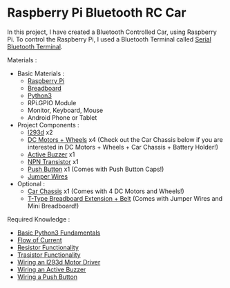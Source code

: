# Raspberry Pi Bluetooth RC Car

In this project, I have created a Bluetooth Controlled Car, using Raspberry Pi.  To control the Raspberry Pi, I used a Bluetooth Terminal called [Serial Bluetooth Terminal](https://play.google.com/store/apps/details?id=de.kai_morich.serial_bluetooth_terminal&hl=en_US).

Materials :
  - Basic Materials :
    - [Raspberry Pi](https://www.amazon.com/CanaKit-Raspberry-Starter-Premium-Black/dp/B07BCC8PK7/ref=sr_1_1_sspa?dchild=1&keywords=raspberry+pi+3&qid=1597708898&sr=8-1-spons&psc=1&spLa=ZW5jcnlwdGVkUXVhbGlmaWVyPUEyMVJaMVVMMFQxTDJNJmVuY3J5cHRlZElkPUEwMzI5MzA0VTVHQUY5R0I3WVNKJmVuY3J5cHRlZEFkSWQ9QTA3NTAxMjAzTUIyNzBOUEVKVk9JJndpZGdldE5hbWU9c3BfYXRmJmFjdGlvbj1jbGlja1JlZGlyZWN0JmRvTm90TG9nQ2xpY2s9dHJ1ZQ==)
    - [Breadboard](https://www.amazon.com/EL-CP-003-Breadboard-Solderless-Distribution-Connecting/dp/B01EV6LJ7G/ref=sr_1_1_sspa?dchild=1&keywords=breadboard&qid=1597709033&sr=8-1-spons&psc=1&spLa=ZW5jcnlwdGVkUXVhbGlmaWVyPUEzUzJGSEpMRU1TSjNLJmVuY3J5cHRlZElkPUEwODI2MDcwM0I3NjBXOUtRSUxHQyZlbmNyeXB0ZWRBZElkPUEwNTI0ODkxMTVLQVI1Vk9QVEE5OCZ3aWRnZXROYW1lPXNwX2F0ZiZhY3Rpb249Y2xpY2tSZWRpcmVjdCZkb05vdExvZ0NsaWNrPXRydWU=)
    - [Python3](https://www.python.org/)
    - RPi.GPIO Module
    - Monitor, Keyboard, Mouse
    - Android Phone or Tablet 
  - Project Components :
    - [l293d](https://www.amazon.com/PIXNOR-16-pin-Stepper-Drivers-Controllers/dp/B00ODQM8KC/ref=sr_1_1_sspa?dchild=1&keywords=l293d&qid=1597709181&sr=8-1-spons&psc=1&spLa=ZW5jcnlwdGVkUXVhbGlmaWVyPUE4TFVWV0FBSVVENlomZW5jcnlwdGVkSWQ9QTA0ODk2NTUxVDQ4T1FZMDNEOEhQJmVuY3J5cHRlZEFkSWQ9QTAxNTUzNDMxSzJMWVcwMFBWMExRJndpZGdldE5hbWU9c3BfYXRmJmFjdGlvbj1jbGlja1JlZGlyZWN0JmRvTm90TG9nQ2xpY2s9dHJ1ZQ==) x2
    - [DC Motors + Wheels](https://www.amazon.com/Electric-Magnetic-Gearbox-Plastic-Yeeco/dp/B07DQGX369/ref=sr_1_3?dchild=1&keywords=robot+car+wheels&qid=1597709235&sr=8-3) x4 (Check out the Car Chassis below if you are interested in DC Motors + Wheels + Car Chassis + Battery Holder!)
    - [Active Buzzer](https://www.amazon.com/Cylewet-Electronic-Magnetic-Continuous-Arduino/dp/B01N7NHSY6/ref=sr_1_1_sspa?dchild=1&keywords=active+buzzer&qid=1597709289&sr=8-1-spons&psc=1&spLa=ZW5jcnlwdGVkUXVhbGlmaWVyPUEzUU1PODFCVE5TRzJRJmVuY3J5cHRlZElkPUEwNzQ4MzIxNEhSR0hGV0M1R1kmZW5jcnlwdGVkQWRJZD1BMDU5NDkyNzMzMjVJRVNKNVBLWFQmd2lkZ2V0TmFtZT1zcF9hdGYmYWN0aW9uPWNsaWNrUmVkaXJlY3QmZG9Ob3RMb2dDbGljaz10cnVl) x1
    - [NPN Transistor](https://www.amazon.com/MCIGICM-200pcs-Transistor-Bipolar-Transistors/dp/B06XRBLKDR/ref=sr_1_4?crid=17JKXPVKPJUL7&dchild=1&keywords=npn+transistor&qid=1597709395&sprefix=npn+transis%2Caps%2C225&sr=8-4) x1
    - [Push Button](https://www.amazon.com/Gikfun-12x12x7-3-Tactile-Momentary-Arduino/dp/B01E38OS7K/ref=sr_1_1_sspa?crid=PZ6YVWD2N7Q5&dchild=1&keywords=push+button+arduino&qid=1597709451&sprefix=push+button+ardui%2Caps%2C223&sr=8-1-spons&psc=1&spLa=ZW5jcnlwdGVkUXVhbGlmaWVyPUEzTllZQkRRUEZFQjZOJmVuY3J5cHRlZElkPUExMDA3MzM5MVhYMVdEWk5IWDdCNyZlbmNyeXB0ZWRBZElkPUEwMTgxNTM5MlJTRzFKT01HTzhDQiZ3aWRnZXROYW1lPXNwX2F0ZiZhY3Rpb249Y2xpY2tSZWRpcmVjdCZkb05vdExvZ0NsaWNrPXRydWU=) x1 (Comes with Push Button Caps!)
    - [Jumper Wires](https://www.amazon.com/EDGELEC-Breadboard-Optional-Assorted-Multicolored/dp/B07GD2BWPY/ref=sr_1_1_sspa?dchild=1&keywords=jumper+wires&qid=1597709511&sr=8-1-spons&psc=1&spLa=ZW5jcnlwdGVkUXVhbGlmaWVyPUEzUUlNRDBDRDFUSVNZJmVuY3J5cHRlZElkPUEwMjQ2MDMyMlRQSVZVSzZZMUFCNyZlbmNyeXB0ZWRBZElkPUEwOTQ1NDM2MUpBN1RMSkJGREFMWiZ3aWRnZXROYW1lPXNwX2F0ZiZhY3Rpb249Y2xpY2tSZWRpcmVjdCZkb05vdExvZ0NsaWNrPXRydWU=)
   - Optional :
     - [Car Chassis](https://www.amazon.com/perseids-Chassis-Encoder-Wheels-Battery/dp/B07DNXBFQN/ref=sr_1_2?dchild=1&keywords=robot+car+wheels&qid=1597709751&sr=8-2) x1 (Comes with 4 DC Motors and Wheels!)
     - [T-Type Breadboard Extension + Belt](https://www.amazon.com/Kuman-Expansion-Raspberry-Solderless-Breadboard/dp/B074DSMPYD/ref=sr_1_8?dchild=1&keywords=breadboard+extension&qid=1597765374&sr=8-8) (Comes with Jumper Wires and Mini Breadboard!)

Required Knowledge :
  - [Basic Python3 Fundamentals](https://www.youtube.com/watch?v=rfscVS0vtbw&t=10224s)
  - [Flow of Current](https://www.youtube.com/watch?v=nzmoGca5rXc)
  - [Resistor Functionality](https://www.youtube.com/watch?v=Gc1wVdbVI0E)
  - [Trasistor Functionality](https://www.youtube.com/watch?v=7ukDKVHnac4&t=314s)
  - [Wiring an l293d Motor Driver](https://www.youtube.com/watch?v=X6QWvUBmKUU)
  - [Wiring an Active Buzzer](https://www.youtube.com/watch?v=KIlpehM2LCE&t=9s)
  - [Wiring a Push Button](https://www.youtube.com/watch?v=Bqk6M_XdIC0)
